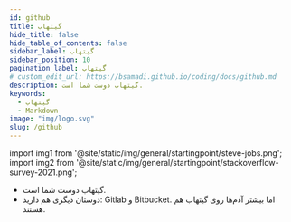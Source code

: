 ```yaml
---
id: github
title: گیتهاب
hide_title: false
hide_table_of_contents: false
sidebar_label: گیتهاب
sidebar_position: 10
pagination_label: گیتهاب
# custom_edit_url: https://bsamadi.github.io/coding/docs/github.md
description: گیتهاب دوست شما است.
keywords:
  - گیتهاب
  - Markdown
image: "img/logo.svg"
slug: /github
---
```


import img1 from '@site/static/img/general/startingpoint/steve-jobs.png';
import img2 from '@site/static/img/general/startingpoint/stackoverflow-survey-2021.png';

- گیتهاب دوست شما است. 
- دوستان دیگری هم دارید: Gitlab و Bitbucket. اما بیشتر آدم‌ها روی گیتهاب هم هستند.
